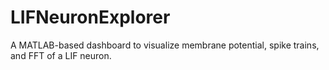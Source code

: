 # LIFNeuronExplorer
A MATLAB-based dashboard to visualize membrane potential, spike trains, and FFT of a LIF neuron.
